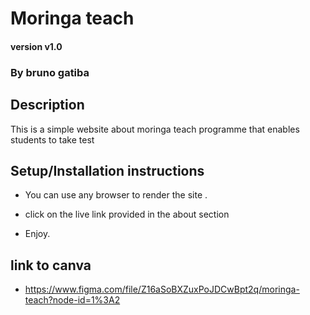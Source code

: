 # Moringa teach

#### version v1.0

### By bruno gatiba 

## Description  
This is a simple website about moringa teach programme that enables students to take test
## Setup/Installation instructions 
* You can use any browser to render the site .

* click on the live link provided in the about section 
* Enjoy.

## link  to canva
* https://www.figma.com/file/Z16aSoBXZuxPoJDCwBpt2q/moringa-teach?node-id=1%3A2
